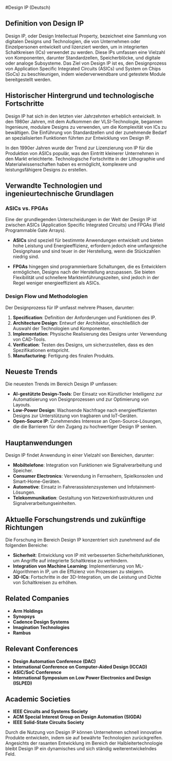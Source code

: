 #Design IP (Deutsch)

## Definition von Design IP

Design IP, oder Design Intellectual Property, bezeichnet eine Sammlung von digitalen Designs und Technologien, die von Unternehmen oder Einzelpersonen entwickelt und lizenziert werden, um in integrierten Schaltkreisen (ICs) verwendet zu werden. Diese IPs umfassen eine Vielzahl von Komponenten, darunter Standardzellen, Speicherblöcke, und digitale oder analoge Subsysteme. Das Ziel von Design IP ist es, den Designprozess von Application Specific Integrated Circuits (ASICs) und System on Chips (SoCs) zu beschleunigen, indem wiederverwendbare und getestete Module bereitgestellt werden.

## Historischer Hintergrund und technologische Fortschritte

Design IP hat sich in den letzten vier Jahrzehnten erheblich entwickelt. In den 1980er Jahren, mit dem Aufkommen der VLSI-Technologie, begannen Ingenieure, modulare Designs zu verwenden, um die Komplexität von ICs zu bewältigen. Die Einführung von Standardzellen und der zunehmende Bedarf an spezialisierten Funktionen führten zur Entwicklung von Design IP. 

In den 1990er Jahren wurde der Trend zur Lizenzierung von IP für die Produktion von ASICs populär, was den Eintritt kleinerer Unternehmen in den Markt erleichterte. Technologische Fortschritte in der Lithographie und Materialwissenschaften haben es ermöglicht, komplexere und leistungsfähigere Designs zu erstellen.

## Verwandte Technologien und ingenieurtechnische Grundlagen

### ASICs vs. FPGAs

Eine der grundlegenden Unterscheidungen in der Welt der Design IP ist zwischen ASICs (Application Specific Integrated Circuits) und FPGAs (Field Programmable Gate Arrays). 

- **ASICs** sind speziell für bestimmte Anwendungen entwickelt und bieten hohe Leistung und Energieeffizienz, erfordern jedoch eine umfangreiche Designphase und sind teuer in der Herstellung, wenn die Stückzahlen niedrig sind.
  
- **FPGAs** hingegen sind programmierbare Schaltungen, die es Entwicklern ermöglichen, Designs nach der Herstellung anzupassen. Sie bieten Flexibilität und schnellere Markteinführungszeiten, sind jedoch in der Regel weniger energieeffizient als ASICs.

### Design Flow und Methodologien

Der Designprozess für IP umfasst mehrere Phasen, darunter:

1. **Specification**: Definition der Anforderungen und Funktionen des IP.
2. **Architecture Design**: Entwurf der Architektur, einschließlich der Auswahl der Technologien und Komponenten.
3. **Implementation**: Physische Realisierung des Designs unter Verwendung von CAD-Tools.
4. **Verification**: Testen des Designs, um sicherzustellen, dass es den Spezifikationen entspricht.
5. **Manufacturing**: Fertigung des finalen Produkts.

## Neueste Trends

Die neuesten Trends im Bereich Design IP umfassen:

- **AI-gestützte Design-Tools**: Der Einsatz von Künstlicher Intelligenz zur Automatisierung von Designprozessen und zur Optimierung von Layouts.
- **Low-Power Design**: Wachsende Nachfrage nach energieeffizienten Designs zur Unterstützung von tragbaren und IoT-Geräten.
- **Open-Source IP**: Zunehmendes Interesse an Open-Source-Lösungen, die die Barrieren für den Zugang zu hochwertiger Design IP senken.

## Hauptanwendungen

Design IP findet Anwendung in einer Vielzahl von Bereichen, darunter:

- **Mobiltelefone**: Integration von Funktionen wie Signalverarbeitung und Speicher.
- **Consumer Electronics**: Verwendung in Fernsehern, Spielkonsolen und Smart-Home-Geräten.
- **Automotive**: Einsatz in Fahrerassistenzsystemen und Infotainment-Lösungen.
- **Telekommunikation**: Gestaltung von Netzwerkinfrastrukturen und Signalverarbeitungseinheiten.

## Aktuelle Forschungstrends und zukünftige Richtungen

Die Forschung im Bereich Design IP konzentriert sich zunehmend auf die folgenden Bereiche:

- **Sicherheit**: Entwicklung von IP mit verbesserten Sicherheitsfunktionen, um Angriffe auf integrierte Schaltkreise zu verhindern.
- **Integration von Machine Learning**: Implementierung von ML-Algorithmen in IP, um die Effizienz von Prozessen zu steigern.
- **3D-ICs**: Fortschritte in der 3D-Integration, um die Leistung und Dichte von Schaltkreisen zu erhöhen.

## Related Companies

- **Arm Holdings**
- **Synopsys**
- **Cadence Design Systems**
- **Imagination Technologies**
- **Rambus**

## Relevant Conferences

- **Design Automation Conference (DAC)**
- **International Conference on Computer-Aided Design (ICCAD)**
- **ASIC/SoC Conference**
- **International Symposium on Low Power Electronics and Design (ISLPED)**

## Academic Societies

- **IEEE Circuits and Systems Society**
- **ACM Special Interest Group on Design Automation (SIGDA)**
- **IEEE Solid-State Circuits Society**

Durch die Nutzung von Design IP können Unternehmen schnell innovative Produkte entwickeln, indem sie auf bewährte Technologien zurückgreifen. Angesichts der rasanten Entwicklung im Bereich der Halbleitertechnologie bleibt Design IP ein dynamisches und sich ständig weiterentwickelndes Feld.